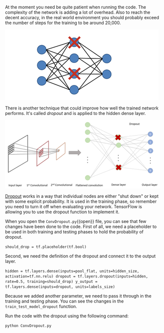 At the moment you need be quite patient when running the code. The complexity of the network is adding a lot of overhead. Also to reach the decent accuracy, in the real world environment you should probably exceed the number of steps for the training to be around 20,000.

![Dropout](assets/dropout.png)

There is another technique that could improve how well the trained network performs. It's called *dropout* and is applied to the hidden dense layer.

![Network with dropout](assets/dropout-layer.png)

[Dropout](https://en.wikipedia.org/wiki/Convolutional_neural_network#Dropout) works in a way that individual nodes are either "shut down" or kept with some explicit probability. It is used in the training phase, so remember you need to turn it off when evaluating your network. TensorFlow is allowing you to use the dropout function to implement it.

When you open the `ConvDropout.py`{{open}} file, you can see that few changes have been done to the code. First of all, we need a placeholder to be used in both training and testing phases to hold the probability of dropout.

`should_drop = tf.placeholder(tf.bool)`

Second, we need the definition of the dropout and connect it to the output layer.

`hidden = tf.layers.dense(inputs=pool_flat, units=hidden_size, activation=tf.nn.relu)
dropout = tf.layers.dropout(inputs=hidden, rate=0.5, training=should_drop)
y_output = tf.layers.dense(inputs=dropout, units=labels_size)`

Because we added another parameter, we need to pass it through in the training and testing phase. You can see the changes in the `train_test_model_dropout` function.

Run the code with the dropout using the following command:

`python ConvDropout.py`

